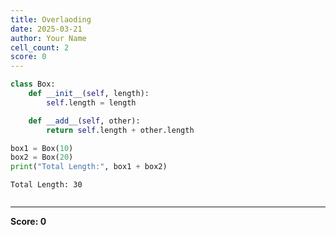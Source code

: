```yaml
---
title: Overlaoding
date: 2025-03-21
author: Your Name
cell_count: 2
score: 0
---
```


```python
class Box:
    def __init__(self, length):
        self.length = length

    def __add__(self, other):
        return self.length + other.length

box1 = Box(10)
box2 = Box(20)
print("Total Length:", box1 + box2)

```

    Total Length: 30



```python

```


---
**Score: 0**